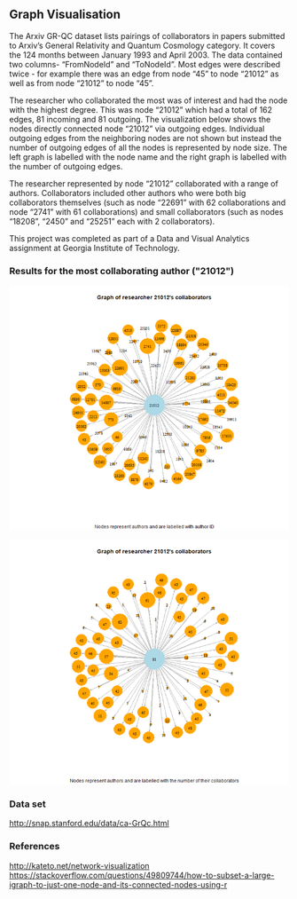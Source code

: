 ## Graph Visualisation

The Arxiv GR-QC dataset lists pairings of collaborators in papers submitted to Arxiv’s General Relativity and Quantum Cosmology category. It covers the 124 months between January 1993 and April 2003. The data contained two columns- “FromNodeId” and “ToNodeId”. Most edges were described twice - for example there was an edge from node “45” to node “21012” as well as from node “21012” to node “45”.

The researcher who collaborated the most was of interest and  had the node with the highest degree. This was node “21012” which had a total of 162 edges, 81 incoming and 81 outgoing. The visualization below shows the nodes directly connected node “21012” via outgoing edges. Individual outgoing edges from the neighboring nodes are not shown but instead the number of outgoing edges of all the nodes is represented by node size. The left graph is labelled with the node name and the right graph is labelled with the number of outgoing edges.

The researcher represented by node “21012” collaborated with a range of authors. Collaborators included other authors who were both big collaborators themselves (such as node “22691” with 62 collaborations and node “2741” with 61 collaborations) and small collaborators (such as nodes “18208”, “2450” and “25251” each with 2 collaborators).

This project was completed as part of a Data and Visual Analytics assignment at Georgia Institute of Technology.


### Results for the most collaborating author ("21012")
 
![Graph of collaborators ID](graph_collaborators_id.png "Graph of collaborators ID") 

![Graph of collaborators numbers](graph_collaborators_numbers.png "Graph of collaborators numbers") 


### Data set 
http://snap.stanford.edu/data/ca-GrQc.html


### References
http://kateto.net/network-visualization
https://stackoverflow.com/questions/49809744/how-to-subset-a-large-igraph-to-just-one-node-and-its-connected-nodes-using-r
